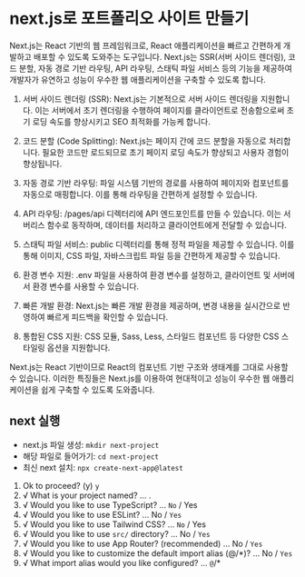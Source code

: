 # next.js로 포트폴리오 사이트 만들기
Next.js는 React 기반의 웹 프레임워크로, React 애플리케이션을 빠르고 간편하게 개발하고 배포할 수 있도록 도와주는 도구입니다. Next.js는 SSR(서버 사이드 렌더링), 코드 분할, 자동 경로 기반 라우팅, API 라우팅, 스태틱 파일 서비스 등의 기능을 제공하여 개발자가 유연하고 성능이 우수한 웹 애플리케이션을 구축할 수 있도록 합니다.

1. 서버 사이드 렌더링 (SSR): Next.js는 기본적으로 서버 사이드 렌더링을 지원합니다. 이는 서버에서 초기 렌더링을 수행하여 페이지를 클라이언트로 전송함으로써 초기 로딩 속도를 향상시키고 SEO 최적화를 가능케 합니다.

2. 코드 분할 (Code Splitting): Next.js는 페이지 간에 코드 분할을 자동으로 처리합니다. 필요한 코드만 로드되므로 초기 페이지 로딩 속도가 향상되고 사용자 경험이 향상됩니다.

3. 자동 경로 기반 라우팅: 파일 시스템 기반의 경로를 사용하여 페이지와 컴포넌트를 자동으로 매핑합니다. 이를 통해 라우팅을 간편하게 설정할 수 있습니다.

4. API 라우팅: /pages/api 디렉터리에 API 엔드포인트를 만들 수 있습니다. 이는 서버리스 함수로 동작하며, 데이터를 처리하고 클라이언트에게 전달할 수 있습니다.

5. 스태틱 파일 서비스: public 디렉터리를 통해 정적 파일을 제공할 수 있습니다. 이를 통해 이미지, CSS 파일, 자바스크립트 파일 등을 간편하게 제공할 수 있습니다.

6. 환경 변수 지원: .env 파일을 사용하여 환경 변수를 설정하고, 클라이언트 및 서버에서 환경 변수를 사용할 수 있습니다.

7. 빠른 개발 환경: Next.js는 빠른 개발 환경을 제공하며, 변경 내용을 실시간으로 반영하여 빠르게 피드백을 확인할 수 있습니다.

8. 통합된 CSS 지원: CSS 모듈, Sass, Less, 스타일드 컴포넌트 등 다양한 CSS 스타일링 옵션을 지원합니다.

Next.js는 React 기반이므로 React의 컴포넌트 기반 구조와 생태계를 그대로 사용할 수 있습니다. 이러한 특징들은 Next.js를 이용하여 현대적이고 성능이 우수한 웹 애플리케이션을 쉽게 구축할 수 있도록 도와줍니다.


## next 실행

- next.js 파일 생성: `mkdir next-project`
- 해당 파일로 들어가기: `cd next-project`
- 최신 next 설치: `npx create-next-app@latest`
1. Ok to proceed? (y) `y`
2. √ What is your project named? ... .
3. √ Would you like to use TypeScript? ... `No` / Yes
4. √ Would you like to use ESLint? ... No / `Yes`
5. √ Would you like to use Tailwind CSS? ... `No` / Yes
6. √ Would you like to use `src/` directory? ... No / `Yes`
7. √ Would you like to use App Router? (recommended) ... No / `Yes`
8. √ Would you like to customize the default import alias (@/*)? ... No / `Yes`
9. √ What import alias would you like configured? ... `@`/*